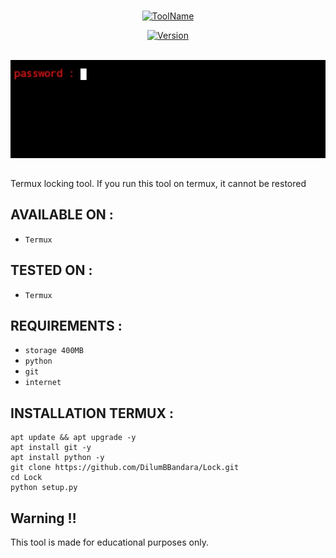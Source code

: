 # 
<p align="center">
<a href="https://github.com/DilumBBandara/Lock"><img title="ToolName" src="https://img.shields.io/badge/Lock-blue?style=for-the-badge&logo="></a>
</p>
<p align="center">
<a href="https://github.com/DilumBBandara/Lock"><img title="Version" src="https://img.shields.io/badge/Version-1.1-green?style=for-the-badge&logo="></a>
</p>
<br><a href="https://github.com/DilumBBandara/Lock"><img src="https://github.com/DilumBBandara/Lock/blob/main/password.jpg"></a>

##
Termux locking tool. If you run this tool on termux, it cannot be restored

## AVAILABLE ON :

 * <code>Termux</code>

## TESTED ON :

 * <code>Termux</code>

## REQUIREMENTS :

 * <code>storage 400MB</code>
 * <code>python</code>
 * <code>git</code>
 * <code>internet</code>

## INSTALLATION TERMUX :

    apt update && apt upgrade -y
    apt install git -y
    apt install python -y
    git clone https://github.com/DilumBBandara/Lock.git
    cd Lock
    python setup.py

## Warning ‼️

   This tool is made for educational purposes only.
